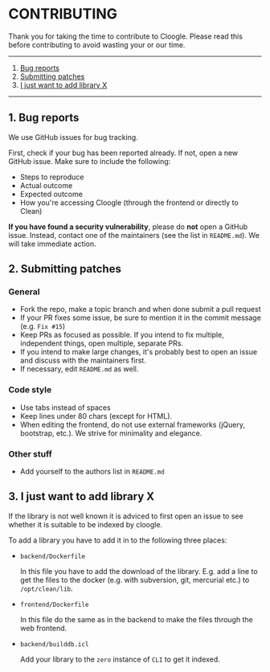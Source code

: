 # CONTRIBUTING

Thank you for taking the time to contribute to Cloogle. Please read this before
contributing to avoid wasting your or our time.

---

1. [Bug reports](#1-bug-reports)
2. [Submitting patches](#2-submitting-patches)
3. [I just want to add library X](#3-i-just-want-to-add-library-x)

---

## 1. Bug reports

We use GitHub issues for bug tracking.

First, check if your bug has been reported already. If not, open a new GitHub
issue. Make sure to include the following:

- Steps to reproduce
- Actual outcome
- Expected outcome
- How you're accessing Cloogle (through the frontend or directly to Clean)

**If you have found a security vulnerability**, please do **not** open a GitHub
issue. Instead, contact one of the maintainers (see the list in `README.md`).
We will take immediate action.

## 2. Submitting patches

### General

- Fork the repo, make a topic branch and when done submit a pull request
- If your PR fixes some issue, be sure to mention it in the commit message
  (e.g. `Fix #15`)
- Keep PRs as focused as possible. If you intend to fix multiple, independent
  things, open multiple, separate PRs.
- If you intend to make large changes, it's probably best to open an issue and
  discuss with the maintainers first.
- If necessary, edit `README.md` as well.

### Code style

- Use tabs instead of spaces
- Keep lines under 80 chars (except for HTML).
- When editing the frontend, do not use external frameworks (jQuery,
  bootstrap, etc.). We strive for minimality and elegance.

### Other stuff

- Add yourself to the authors list in `README.md`

## 3. I just want to add library X
If the library is not well known it is adviced to first open an issue to see
whether it is suitable to be indexed by cloogle.

To add a library you have to add it in to the following three places:

- `backend/Dockerfile`

	In this file you have to add the download of the library. E.g. add a line
	to get the files to the docker (e.g. with subversion, git, mercurial etc.)
	to `/opt/clean/lib`.
- `frontend/Dockerfile`

	In this file do the same as in the backend to make the files through the
	web frontend.
- `backend/builddb.icl`

	Add your library to the `zero` instance of `CLI` to get it indexed.
